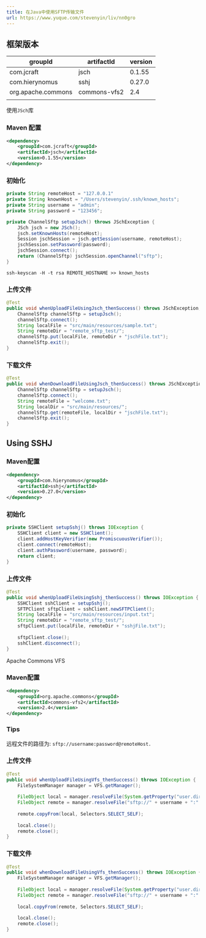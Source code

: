 ```yaml
---
title: 在Java中使用SFTP传输文件
url: https://www.yuque.com/stevenyin/liv/nn0gro
---
```


<a name="uEysw"></a>

## 框架版本

| **groupId** | **artifactId** | **version** |
| --- | --- | --- |
| com.jcraft | jsch | 0.1.55 |
| com.hierynomus | sshj | 0.27.0 |
| org.apache.commons | commons-vfs2 | 2.4 |
|  |  |  |

<a name="YA0EO"></a>

使用`JSch`库




<a name="EPPPG"></a>

### Maven 配置

```xml
<dependency>
    <groupId>com.jcraft</groupId>
    <artifactId>jsch</artifactId>
    <version>0.1.55</version>
</dependency>
```

<a name="lfKd5"></a>

### 初始化

```java
private String remoteHost = "127.0.0.1"
private String knownHost = "/Users/stevenyin/.ssh/known_hosts";
private String username = "admin";
private String password = "123456";

private ChannelSftp setupJsch() throws JSchException {
    JSch jsch = new JSch();
    jsch.setKnownHosts(remoteHost);
    Session jschSession = jsch.getSession(username, remoteHost);
    jschSession.setPassword(password);
    jschSession.connect();
    return (ChannelSftp) jschSession.openChannel("sftp");
}
```

```shell
ssh-keyscan -H -t rsa REMOTE_HOSTNAME >> known_hosts
```

<a name="GJA19"></a>

### 上传文件

```java
@Test  
public void whenUploadFileUsingJsch_thenSuccess() throws JSchException, SftpException {
    ChannelSftp channelSftp = setupJsch();
    channelSftp.connect();
    String localFile = "src/main/resources/sample.txt";
    String remoteDir = "remote_sftp_test/";
    channelSftp.put(localFile, remoteDir + "jschFile.txt");
    channelSftp.exit();
}
```

<a name="VGKrY"></a>

### 下载文件

```java
@Test  
public void whenDownloadFileUsingJsch_thenSuccess() throws JSchException, SftpException {
    ChannelSftp channelSftp = setupJsch();
    channelSftp.connect();
    String remoteFile = "welcome.txt";
    String localDir = "src/main/resources/";
    channelSftp.get(remoteFile, localDir + "jschFile.txt");
    channelSftp.exit();
}
```

<a name="Ic7Na"></a>

## Using SSHJ

<a name="qIZWc"></a>

### Maven配置

```xml
<dependency>
    <groupId>com.hierynomus</groupId>
    <artifactId>sshj</artifactId>
    <version>0.27.0</version>
</dependency>
```

<a name="WinUe"></a>

### 初始化

```java
private SSHClient setupSshj() throws IOException {
    SSHClient client = new SSHClient();
    client.addHostKeyVerifier(new PromiscuousVerifier());
    client.connect(remoteHost);
    client.authPassword(username, password);
    return client;
}
```

<a name="k0hFA"></a>

### 上传文件

```java
@Test
public void whenUploadFileUsingSshj_thenSuccess() throws IOException {
    SSHClient sshClient = setupSshj();
    SFTPClient sftpClient = sshClient.newSFTPClient();
 	String localFile = "src/main/resources/input.txt";
	String remoteDir = "remote_sftp_test/";
    sftpClient.put(localFile, remoteDir + "sshjFile.txt");
 
    sftpClient.close();
    sshClient.disconnect();
}
```

<a name="uvzsB"></a>

Apache Commons VFS




<a name="AYqdT"></a>

### Maven配置

```xml
<dependency>
    <groupId>org.apache.commons</groupId>
    <artifactId>commons-vfs2</artifactId>
    <version>2.4</version>
</dependency>
```

<a name="dCXsr"></a>

### Tips

远程文件的路径为: `sftp://username:password@remoteHost.` <a name="HlyrH"></a>

### 上传文件

```java
@Test
public void whenUploadFileUsingVfs_thenSuccess() throws IOException {
    FileSystemManager manager = VFS.getManager();
 
    FileObject local = manager.resolveFile(System.getProperty("user.dir") + "/" + localFile);
    FileObject remote = manager.resolveFile("sftp://" + username + ":" + password + "@" + remoteHost + "/" + remoteDir + "vfsFile.txt");
 
    remote.copyFrom(local, Selectors.SELECT_SELF);
 
    local.close();
    remote.close();
}
```

<a name="eRpRj"></a>

### 下载文件

```java
@Test
public void whenDownloadFileUsingVfs_thenSuccess() throws IOException {
    FileSystemManager manager = VFS.getManager();
 
    FileObject local = manager.resolveFile(System.getProperty("user.dir") + "/" + localDir + "vfsFile.txt");
    FileObject remote = manager.resolveFile("sftp://" + username + ":" + password + "@" + remoteHost + "/" + remoteFile);
 
    local.copyFrom(remote, Selectors.SELECT_SELF);
 
    local.close();
    remote.close();
}
```
